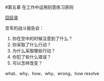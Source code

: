 #第五章 在工作中运用刻意练习原则

[回目录](index.md)

空军的战斗报告会：
1. 你在空中的时候注意到了什么？
2. 你采取了什么行动？
3. 为什么采取哪些行动？
4. 你犯了些什么错误？
5. 可以怎样改变？

what、why、how、why、wrong、how resolve
